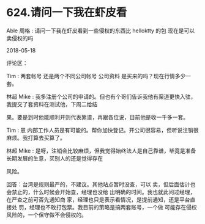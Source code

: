 # 624.请问一下我在虾皮看

Able 周格 : 请问一下我在虾皮看到一些侵权的东西比 helloktty 的包 现在是可以卖侵权的吗

2018-05-18

评论区：

Tim : 两套帐号 还是两个不同公司帐号 公司资料 是买来的吗？现在行情多少一套。

林超 Mike : 我多注册个公司的申请的。但也有个哥们告诉我他有渠道更快入驻，我提交了套资料在测试他，下周二给结

果。要是到时他能顺利开则代表靠谱，再跟各位说，目前他是收一千多一套。

Tim : 恩 内部工作人员是有可能的。帮你加快登记。开公司很容易，但听说注销很麻烦。我打算去买算了。

林超 Mike : 是呀，注销会比较麻烦，但我觉得始终法人是自己靠谱，毕竟是准备长期发展的生意，买别人的还是觉得存在

风险。

回答：台湾是规则最严的，不建议。其他站点暂时没查，可以 卖，但后面估计也会禁止的，什么时候会开始查，经理也没给 出明确的时间。我也就此问过经理，在严查之前可否先通知商 家，经理也只是表示看情况，是提前通知，还是平台直接处 罚，经理也不敢打包票。我目前的策略是搞两套账号，一个做 可能存在侵权风险的，一个保守做不会侵权的。